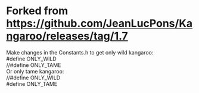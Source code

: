 # Forked from https://github.com/JeanLucPons/Kangaroo/releases/tag/1.7
Make changes in the Constants.h to get only wild kangaroo:  
#define ONLY_WILD  
//#define ONLY_TAME  
Or only tame kangaroo:  
//#define ONLY_WILD  
#define ONLY_TAME 
